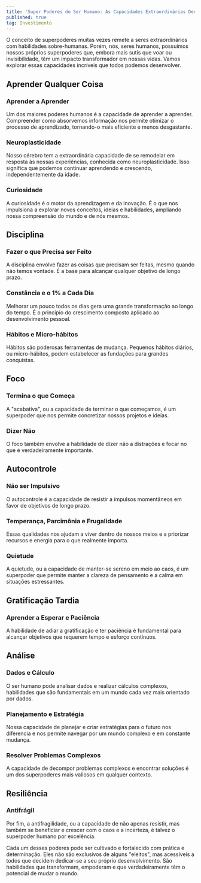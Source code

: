 ```yaml
---
title: 'Super Poderes do Ser Humano: As Capacidades Extraordinárias Dentro de Cada Um de Nós'
published: true
tag: Investimento
---
```


O conceito de superpoderes muitas vezes remete a seres extraordinários com habilidades sobre-humanas. Porém, nós, seres humanos, possuímos nossos próprios superpoderes que, embora mais sutis que voar ou invisibilidade, têm um impacto transformador em nossas vidas. Vamos explorar essas capacidades incríveis que todos podemos desenvolver.

## Aprender Qualquer Coisa

### Aprender a Aprender
Um dos maiores poderes humanos é a capacidade de aprender a aprender. Compreender como absorvemos informação nos permite otimizar o processo de aprendizado, tornando-o mais eficiente e menos desgastante.

### Neuroplasticidade
Nosso cérebro tem a extraordinária capacidade de se remodelar em resposta às nossas experiências, conhecida como neuroplasticidade. Isso significa que podemos continuar aprendendo e crescendo, independentemente da idade.

### Curiosidade
A curiosidade é o motor da aprendizagem e da inovação. É o que nos impulsiona a explorar novos conceitos, ideias e habilidades, ampliando nossa compreensão do mundo e de nós mesmos.

## Disciplina

### Fazer o que Precisa ser Feito
A disciplina envolve fazer as coisas que precisam ser feitas, mesmo quando não temos vontade. É a base para alcançar qualquer objetivo de longo prazo.

### Constância e o 1% a Cada Dia
Melhorar um pouco todos os dias gera uma grande transformação ao longo do tempo. É o princípio do crescimento composto aplicado ao desenvolvimento pessoal.

### Hábitos e Micro-hábitos
Hábitos são poderosas ferramentas de mudança. Pequenos hábitos diários, ou micro-hábitos, podem estabelecer as fundações para grandes conquistas.

## Foco

### Termina o que Começa
A "acabativa", ou a capacidade de terminar o que começamos, é um superpoder que nos permite concretizar nossos projetos e ideias.

### Dizer Não
O foco também envolve a habilidade de dizer não a distrações e focar no que é verdadeiramente importante.

## Autocontrole

### Não ser Impulsivo
O autocontrole é a capacidade de resistir a impulsos momentâneos em favor de objetivos de longo prazo.

### Temperança, Parcimônia e Frugalidade
Essas qualidades nos ajudam a viver dentro de nossos meios e a priorizar recursos e energia para o que realmente importa.

### Quietude
A quietude, ou a capacidade de manter-se sereno em meio ao caos, é um superpoder que permite manter a clareza de pensamento e a calma em situações estressantes.

## Gratificação Tardia

### Aprender a Esperar e Paciência
A habilidade de adiar a gratificação e ter paciência é fundamental para alcançar objetivos que requerem tempo e esforço contínuos.

## Análise

### Dados e Cálculo
O ser humano pode analisar dados e realizar cálculos complexos, habilidades que são fundamentais em um mundo cada vez mais orientado por dados.

### Planejamento e Estratégia
Nossa capacidade de planejar e criar estratégias para o futuro nos diferencia e nos permite navegar por um mundo complexo e em constante mudança.

### Resolver Problemas Complexos
A capacidade de decompor problemas complexos e encontrar soluções é um dos superpoderes mais valiosos em qualquer contexto.

## Resiliência

### Antifrágil
Por fim, a antifragilidade, ou a capacidade de não apenas resistir, mas também se beneficiar e crescer com o caos e a incerteza, é talvez o superpoder humano por excelência.

Cada um desses poderes pode ser cultivado e fortalecido com prática e determinação. Eles não são exclusivos de alguns "eleitos", mas acessíveis a todos que decidem dedicar-se a seu próprio desenvolvimento. São habilidades que transformam, empoderam e que verdadeiramente têm o potencial de mudar o mundo.
